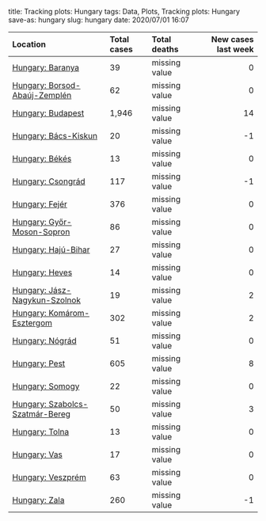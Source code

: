 title: Tracking plots:  Hungary
tags: Data, Plots, Tracking plots:  Hungary
save-as: hungary
slug: hungary
date: 2020/07/01 16:07


| Location                                                                    | Total cases   | Total deaths   |   New cases last week |
|:----------------------------------------------------------------------------|:--------------|:---------------|----------------------:|
| [Hungary: Baranya](html\Hungary-Baranya.html)                               | 39            | missing value  |                     0 |
| [Hungary: Borsod-Abaúj-Zemplén](html\Hungary-Borsod-Abaúj-Zemplén.html)     | 62            | missing value  |                     0 |
| [Hungary: Budapest](html\Hungary-Budapest.html)                             | 1,946         | missing value  |                    14 |
| [Hungary: Bács-Kiskun](html\Hungary-Bács-Kiskun.html)                       | 20            | missing value  |                    -1 |
| [Hungary: Békés](html\Hungary-Békés.html)                                   | 13            | missing value  |                     0 |
| [Hungary: Csongrád](html\Hungary-Csongrád.html)                             | 117           | missing value  |                    -1 |
| [Hungary: Fejér](html\Hungary-Fejér.html)                                   | 376           | missing value  |                     0 |
| [Hungary: Győr-Moson-Sopron](html\Hungary-Győr-Moson-Sopron.html)           | 86            | missing value  |                     0 |
| [Hungary: Hajú-Bihar](html\Hungary-Hajú-Bihar.html)                         | 27            | missing value  |                     0 |
| [Hungary: Heves](html\Hungary-Heves.html)                                   | 14            | missing value  |                     0 |
| [Hungary: Jász-Nagykun-Szolnok](html\Hungary-Jász-Nagykun-Szolnok.html)     | 19            | missing value  |                     2 |
| [Hungary: Komárom-Esztergom](html\Hungary-Komárom-Esztergom.html)           | 302           | missing value  |                     2 |
| [Hungary: Nógrád](html\Hungary-Nógrád.html)                                 | 51            | missing value  |                     0 |
| [Hungary: Pest](html\Hungary-Pest.html)                                     | 605           | missing value  |                     8 |
| [Hungary: Somogy](html\Hungary-Somogy.html)                                 | 22            | missing value  |                     0 |
| [Hungary: Szabolcs-Szatmár-Bereg](html\Hungary-Szabolcs-Szatmár-Bereg.html) | 50            | missing value  |                     3 |
| [Hungary: Tolna](html\Hungary-Tolna.html)                                   | 13            | missing value  |                     0 |
| [Hungary: Vas](html\Hungary-Vas.html)                                       | 17            | missing value  |                     0 |
| [Hungary: Veszprém](html\Hungary-Veszprém.html)                             | 63            | missing value  |                     0 |
| [Hungary: Zala](html\Hungary-Zala.html)                                     | 260           | missing value  |                    -1 |
